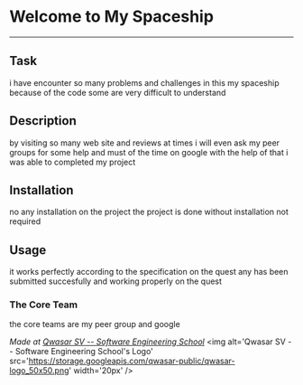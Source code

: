 # Welcome to My Spaceship
***

## Task
i have encounter so many problems and challenges in this my spaceship because of the code some are very difficult to understand

## Description
by visiting so many web site and reviews at times i will even ask my peer groups for some help and must of the time on google with the help of that i was able to completed my project

## Installation
no any installation on the project the project is done without installation not required

## Usage
it works perfectly according to the specification on the quest any has been submitted succesfully and working properly on the quest


### The Core Team
the core teams are my peer group and google

<span><i>Made at <a href='https://qwasar.io'>Qwasar SV -- Software Engineering School</a></i></span>
<span><img alt='Qwasar SV -- Software Engineering School's Logo' src='https://storage.googleapis.com/qwasar-public/qwasar-logo_50x50.png' width='20px' /></span>
